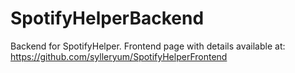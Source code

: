 # SpotifyHelperBackend
Backend for SpotifyHelper. Frontend page with details available at: https://github.com/sylleryum/SpotifyHelperFrontend
